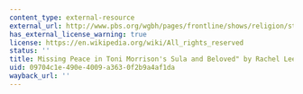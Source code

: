 ```yaml
---
content_type: external-resource
external_url: http://www.pbs.org/wgbh/pages/frontline/shows/religion/story/pagels.html
has_external_license_warning: true
license: https://en.wikipedia.org/wiki/All_rights_reserved
status: ''
title: Missing Peace in Toni Morrison's Sula and Beloved" by Rachel Lee
uid: 09704c1e-490e-4009-a363-0f2b9a4af1da
wayback_url: ''
---
```

